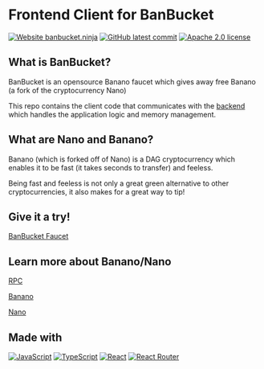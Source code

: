 # Frontend Client for BanBucket

[![Website banbucket.ninja](https://img.shields.io/website-up-down-green-red/https/banbucket.ninja.svg)](https://www.banbucket.ninja/)
[![GitHub latest commit](https://badgen.net/github/last-commit/kevinli23/banbucket-client)](https://GitHub.com/kevinli23/banbucket-client/commit/)
[![Apache 2.0 license](https://img.shields.io/badge/License-Apache%202.0-red.svg)](http://www.apache.org/licenses/)

## What is BanBucket?

BanBucket is an opensource Banano faucet which gives away free Banano (a fork of the cryptocurrency Nano)

This repo contains the client code that communicates with the [backend](https://github.com/kevinli23/banbucket-backend) which handles the application logic and memory management.

## What are Nano and Banano?

Banano (which is forked off of Nano) is a DAG cryptocurrency which enables it to be fast (it takes seconds to transfer) and feeless.

Being fast and feeless is not only a great green alternative to other cryptocurrencies, it also makes for a great way to tip!

## Give it a try!

[BanBucket Faucet](https://www.banbucket.ninja/)

## Learn more about Banano/Nano

[RPC](https://docs.nano.org/commands/rpc-protocol/)

[Banano](https://banano.cc/)

[Nano](https://nano.org/)

## Made with

[![JavaScript](https://img.shields.io/badge/--F7DF1E?logo=javascript&logoColor=000)](https://www.javascript.com/)
[![TypeScript](https://img.shields.io/badge/--3178C6?logo=typescript&logoColor=ffffff)](https://www.typescriptlang.org/)
[![React](https://img.shields.io/badge/-ReactJs-61DAFB?logo=react&logoColor=white)](https://reactjs.org/)
[![React Router](https://img.shields.io/badge/-React%20Router-CA4245?logo=react-router&logoColor=white)](https://reactrouter.com/)